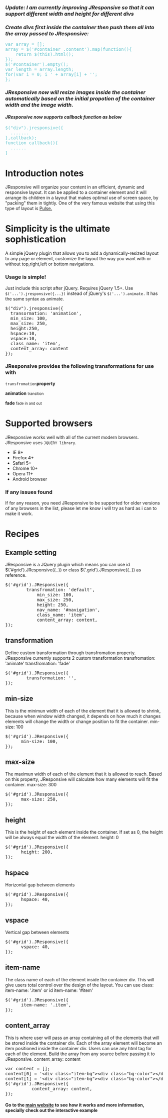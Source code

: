 <h3><em>Update: I am currently improving JResponsive so that it can support different width and height for different divs</em></h3>

<h3><em>Create divs first inside the container then push them all into the array passed to JResponsive:</em></h3>
<pre style="color:#62C2CC">
var array = [];
array = $('#container .content').map(function(){
    return $(this).html();          
});
$('#container').empty();
var length = array.length;
for(var i = 0; i ' + array[i] + '';           
};
</pre>



<h3><em>JResponsive now will resize images inside the container automatically based on the initial propotion of the container width and the image width. </em></h3>
<h4><em>JResponsive now supports callback function as below</em></h4>
<pre style="color:#62C2CC">
$("div").jresponsive({
  .......
},callback);
function callback(){
  ......
}
</pre>
<h1><strong>Introduction notes</strong></h1>
JResponsive will organize your content in an efficient, dynamic and responsive layout. It can be applied to a container element and it will arrange its children in a layout that makes optimal use of screen space, by "packing" them in tightly. One of the very famous website that using this type of layout is <a href="http://www.pulse.me">Pulse.</a>
<h1><strong>Simplicity is the ultimate sophistication</strong></h1>
A simple jQuery plugin that allows you to add a dynamically-resized layout to any page or element, customize the layout the way you want with or without top,right,left or bottom navigations.
<h3>Usage is simple!</h3>
<p>Just include this script after jQuery. Requires jQuery 1.5+. Use
					<code>$('...').jresponsive({...})</code>
					instead of jQuery's
					<code>$('...').animate.</code>
					It has the same syntax as animate.
</p>
<pre>$("div").jresponsive({
  <a>transormation</a>: 'animation', 
  <a>min_size</a>: 100,
  <a>max_size</a>: 250,
  <a>height</a>:250,
  <a>hspace</a>:10,
  <a>vspace</a>:10,
  <a>class_name</a>: 'item',
  <a>content_array</a>: content
});</pre>
<h3>JResponsive provides the following transformations for use with</h3>
<code>transfromation</code><strong>property</strong>
<p><strong>animation</strong>
<small>transition</small></p>
<p><strong>fade</strong>
<small>fade in and out</small></p>
<h1>Supported browsers</h1>
<p>	JResponsive works well with all of the current modern browsers. JResponsive uses <code>JQUERY library</code>.	</p>
<ul class="supported-browsers">
  <li>IE 8+</li>
  <li>Firefox 4+</li>
  <li>Safari 5+</li>
  <li>Chrome 10+</li>
  <li>Opera 11+</li>
  <li>Android browser</li>
</ul>
<h3>If any issues found</h3>
<p>If for any reason, you need JResponsive to be supported for older versions of any browsers in the list, please let me know i will try as hard as i can to make it work.</p>
<h1>Recipes</h1>
<h2>Example setting</h2>
<p>JResponsive is a JQuery plugin which means you can use id $('#grid').JResponsive({..}) or class $('.grid').JResponsive({..}) as reference.</p>
<pre>$('#grid').JResponsive({
 	    transfromation: 'default',
			min_size: 100,
			max_size: 250,
			height:	250,
			nav_name: '#navigation',
			class_name: 'item',
			content_array: content,
});</pre>
<h2>transformation</h2>
<p>Define custom transformation through transfromation property. JResponsive currently supports 2 custom transformation transfromation: 'animate' transfromation: 'fade'</p>
<pre>
$('#grid').JResponsive({
  		transformation: '',
});
</pre>
<h2>min-size</h2>
<p>This is the minimun width of each of the element that it is allowed to shrink, because when window width changed, it depends on how much it changes elements will change the width or change position to fit the container. min-size: 100</p>
<pre>
$('#grid').JResponsive({
      min-size: 100,
});
</pre>
<h2>max-size</h2>
<p>The maximun width of each of the element that it is allowed to reach. Based on this property, JResponsive will calculate how many elements will fit the container. max-size: 300</p>
<pre>
$('#grid').JResponsive({
      max-size: 250,
});
</pre>
<h2>height</h2>
<p>This is the height of each element inside the container. If set as 0, the height will be always equal the width of the element. height: 0</p>
<pre>
$('#grid').JResponsive({
      height: 200,
});
</pre>
<h2>hspace</h2>
<p>Horizontal gap between elements</p>
<pre>
$('#grid').JResponsive({
      hspace: 40,
});
</pre>
<h2>vspace</h2>
<p>Vertical gap between elements</p>
<pre>
$('#grid').JResponsive({
      vspace: 40,
});
</pre>
<h2>item-name</h2>
<p>The class name of each of the element inside the container div. This will give users total control over the design of the layout. You can use class: item-name: '.item' or id item-name: '#item'</p>
<pre>
$('#grid').JResponsive({
      item-name: '.item',
});
</pre>
<h2>content_array</h2>
<p>This is where user will pass an array containing all of the elements that will be stored inside the container div. Each of the array element will become an item positioned inside the container div. Users can use any html tag for each of the element. Build the array from any source before passing it to JResponsive. content_array: content</p>
<pre>
var content = [];
content[0] = '&lt;div class="item-bg">&lt;div class="bg-color">&lt;/div>&lt;div class="item-info">&lt;div class="title">Kyocera Revolution Series 7-Inch Serrated Slicing Bread Knife&lt;/div>&lt;div class="price">$34.95&lt;/div>&lt;/div>&lt;/div>';
content[1] = '&lt;div class="item-bg">&lt;div class="bg-color">&lt;/div>&lt;div class="item-info">&lt;div class="title">Kyocera Revolution Series 7-Inch Serrated Slicing Bread Knife&lt;/div>&lt;div class="price">$34.95&lt;/div>&lt;/div>&lt;/div>';
$('#grid').JResponsive({
		  content_array: content,
});
</pre>


<h4><strong>Go to the <a target"_blank" href="http://www.jresponsive.is-great.net"> main website</a> to see how it works and more information, specially check out the interactive example</strong></h4>
